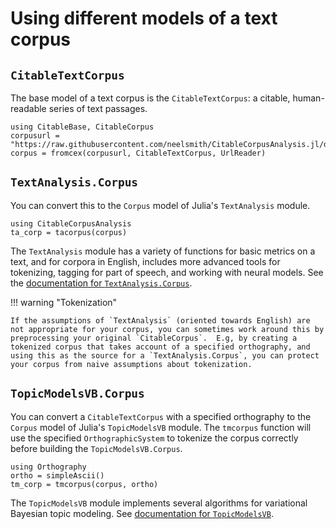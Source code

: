 # Using different models of a text corpus



## `CitableTextCorpus`

The base model of a text corpus is the `CitableTextCorpus`: a citable, human-readable series of text passages.  


```@example models
using CitableBase, CitableCorpus
corpusurl = "https://raw.githubusercontent.com/neelsmith/CitableCorpusAnalysis.jl/dev/test/data/gettysburg/gettysburgcorpus.cex"
corpus = fromcex(corpusurl, CitableTextCorpus, UrlReader)
```


## `TextAnalysis.Corpus`

You can convert this to the `Corpus`  model of Julia's `TextAnalysis` module.

```@example models
using CitableCorpusAnalysis
ta_corp = tacorpus(corpus)
```

The `TextAnalysis` module has a variety of functions for basic metrics on a text, and for corpora in English, includes more advanced tools for tokenizing, tagging for part of speech, and working with neural models.  See the [documentation for `TextAnalysis.Corpus`](https://docs.juliahub.com/TextAnalysis/5Mwet/0.7.3/).

!!! warning "Tokenization"

    If the assumptions of `TextAnalysis` (oriented towards English) are not appropriate for your corpus, you can sometimes work around this by preprocessing your original `CitableCorpus`.  E.g, by creating a tokenized corpus that takes account of a specified orthography, and using this as the source for a `TextAnalysis.Corpus`, you can protect your corpus from naive assumptions about tokenization.







## `TopicModelsVB.Corpus`


You can convert a `CitableTextCorpus` with a specified orthography to the `Corpus` model of Julia's `TopicModelsVB` module. The `tmcorpus` function will use the specified `OrthographicSystem` to tokenize the corpus correctly before building the `TopicModelsVB.Corpus`.

```@example models
using Orthography
ortho = simpleAscii()
tm_corp = tmcorpus(corpus, ortho)
```

The `TopicModelsVB` module implements several algorithms for variational Bayesian topic modeling.  See [documentation for `TopicModelsVB`](https://github.com/ericproffitt/TopicModelsVB.jl).